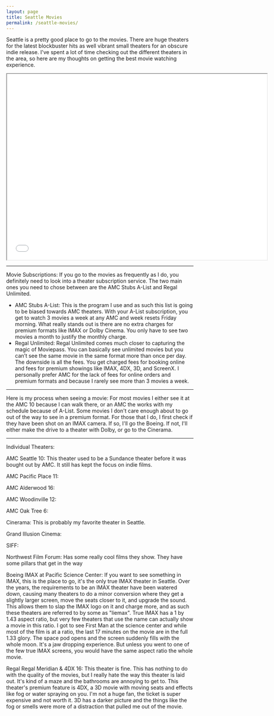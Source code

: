 ```yaml
---
layout: page
title: Seattle Movies
permalink: /seattle-movies/
---
```


Seattle is a pretty good place to go to the movies. There are huge theaters for the latest blockbuster hits as well vibrant small theaters for an obscure indie release. I've spent a lot of time checking out the different theaters in the area, so here are my thoughts on getting the best movie watching experience. 

<iframe src="../theater-map.html" height="500" width="700"></iframe>

<!-- Rate on different scales: 
Location and accessibility
Premium formats
Subscription service
Serves Alcohol -->

---

Movie Subscriptions:
If you go to the movies as frequently as I do, you definitely need to look into a theater subscription service. The two main ones you need to chose between are the AMC Stubs A-List and Regal Unlimited.
* AMC Stubs A-List: This is the program I use and as such this list is going to be biased towards AMC theaters. With your A-List subscription, you get to watch 3 movies a week at any AMC and week resets Friday morning. What really stands out is there are no extra charges for premium formats like IMAX or Dolby Cinema. You only have to see two movies a month to justify the monthly charge. 
* Regal Unlimited: Regal Unlimited comes much closer to capturing the magic of Moviepass. You can basically see unlimited movies but you can’t see the same movie in the same format more than once per day. The downside is all the fees. You get charged fees for booking online and fees for premium showings like IMAX, 4DX, 3D, and ScreenX. I personally prefer AMC for the lack of fees for online orders and premium formats and because I rarely see more than 3 movies a week. 

---

Here is my process when seeing a movie:
For most movies I either see it at the AMC 10 because I can walk there, or an AMC the works with my schedule because of A-List. Some movies I don't care enough about to go out of the way to see in a premium format. For those that I do, I first check if they have been shot on an IMAX camera. If so, I'll go the Boeing. If not, I'll either make the drive to a theater with Dolby, or go to the Cinerama.

---

Individual Theaters: 

AMC Seattle 10: This theater used to be a Sundance theater before it was bought out by AMC. It still has kept the focus on indie films. 

AMC Pacific Place 11: 

AMC Alderwood 16:

AMC Woodinville 12:

AMC Oak Tree 6:

Cinerama: This is probably my favorite theater in Seattle.

Grand Illusion Cinema: 

SIFF: 

Northwest Film Forum: Has some really cool films they show. They have some pillars that get in the way



Boeing IMAX at Pacific Science Center: If you want to see something in IMAX, this is the place to go, it's the only true IMAX theater in Seattle. Over the years, the requirements to be an IMAX theater have been watered down, causing many theaters to do a minor conversion where they get a slightly larger screen, move the seats closer to it, and upgrade the sound. This allows them to slap the IMAX logo on it and charge more, and as such these theaters are referred to by some as "liemax". True IMAX has a 1 by 1.43 aspect ratio, but very few theaters that use the name can actually show a movie in this ratio. I got to see First Man at the science center and while most of the film is at a <insert here> ratio, the last 17 minutes on the movie are in the full 1.33 glory. The space pod opens and the screen suddenly fills with the whole moon. It's a jaw dropping experience. But unless you went to one of the few true IMAX screens, you would have the same aspect ratio the whole movie. 




Regal Regal Meridian & 4DX 16: This theater is fine. This has nothing to do with the quality of the movies, but I really hate the way this theater is laid out. It's kind of a maze and the bathrooms are annoying to get to. This theater's premium feature is 4DX, a 3D movie with moving seats and effects like fog or water spraying on you. I'm not a huge fan, the ticket is super expensive and not worth it. 3D has a darker picture and the things like the fog or smells were more of a distraction that pulled me out of the movie. 





